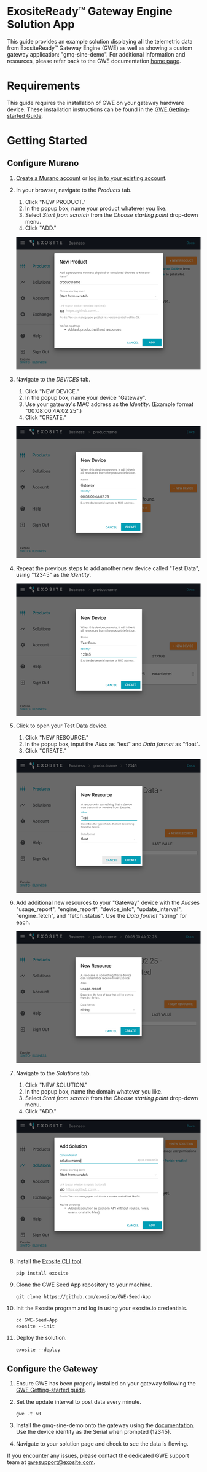 # ExositeReady™ Gateway Engine Solution App

This guide provides an example solution displaying all the telemetric data from ExositeReady™ Gateway Engine (GWE) as well as showing a custom gateway application: "gmq-sine-demo". For additional information and resources, please refer back to the GWE documentation [home page](http://docs.exosite.com/exositeready/gwe/).

# Requirements

This guide requires the installation of GWE on your gateway hardware device. These installation instructions can be found in the [GWE Getting-started Guide](http://docs.exosite.com/exositeready/gwe/getting_started/).

# Getting Started

## Configure Murano

1. [Create a Murano account](https://exosite.com/signup/) or [log in to your existing account](https://www.exosite.io/).

2. In your browser, navigate to the *Products* tab. 

	1. Click "NEW PRODUCT." 
	2. In the popup box, name your product whatever you like. 
	3. Select *Start from scratch* from the *Choose starting point* drop-down menu. 
	4. Click "ADD."

	![Step 2](assets/step_2.png)

3. Navigate to the *DEVICES* tab.

	1. Click "NEW DEVICE." 
	2. In the popup box, name your device "Gateway". 
	3. Use your gateway's MAC address as the *Identity*. (Example format "00:08:00:4A:02:25".)
	4. Click "CREATE."

	![Step 3](assets/step_3.png)

4. Repeat the previous steps to add another new device called "Test Data", using "12345" as the *Identity*.

	![Step 4](assets/step_4.png)

5. Click to open your Test Data device. 
	1. Click "NEW RESOURCE." 
	2. In the popup box, input the *Alias* as “test” and *Data format* as “float". 
	3. Click "CREATE."

	![Step 5](assets/step_5.png)

6. Add additional new resources to your "Gateway" device with the *Alias*es "usage_report", "engine_report", "device_info", "update_interval", "engine_fetch", and "fetch_status". Use the *Data format* "string" for each.

	![Step 6](assets/step_6.png)

7. Navigate to the *Solutions* tab.
	1. Click "NEW SOLUTION." 
	2. In the popup box, name the domain whatever you like.
	3. Select *Start from scratch* from the *Choose starting point* drop-down menu.  
	4. Click "ADD."

	![Step 7](assets/step_7.png)

8. Install the [Exosite CLI tool](https://github.com/exosite/exosite-cli).

	```
	pip install exosite
	```

9. Clone the GWE Seed App repository to your machine.

	```
	git clone https://github.com/exosite/GWE-Seed-App
	```

10. Init the Exosite program and log in using your exosite.io credentials. 

	```
	cd GWE-Seed-App
	exosite --init
	```

11. Deploy the solution.

	```
	exosite --deploy
	```

## Configure the Gateway 

1. Ensure GWE has been properly installed on your gateway following the [GWE Getting-started guide](http://docs.exosite.com/exositeready/gwe/getting_started/).

2. Set the update interval to post data every minute.

	```
	gwe -t 60
	```

3. Install the gmq-sine-demo onto the gateway using the [documentation](https://github.com/exosite/gmq-sine-demo). Use the device identity as the Serial when prompted (12345).

4. Navigate to your solution page and check to see the data is flowing.

If you encounter any issues, please contact the dedicated GWE support team at [gwesupport@exosite.com](mailto:gwesupport@exosite.com).
